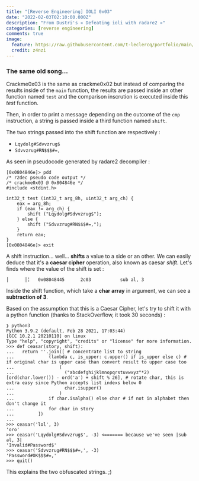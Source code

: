 ```yaml
---
title: "[Reverse Engineering] IOLI 0x03"
date: "2022-02-03T02:10:00.000Z"
description: "From Dustri's « Defeating ioli with radare2 »"
categories: [reverse engineering]
comments: true
image:
  feature: https://raw.githubusercontent.com/t-leclercq/portfolio/main/content/assets/3.png
  credit: z4nzi
---
```


### The same old song...

Crackme0x03 is the same as crackme0x02 but instead of comparing the results inside of the `main` function, the results are passed inside an other function named `test` and the comparison inscrution is executed inside this *test* function.

Then, in order to print a message depending on the outcome of the `cmp` instruction, a string is passed inside a third function named `shift`.

The two strings passed into the shift function are respectively :

- `Lqydolg#Sdvvzrug$`
- `Sdvvzrug#RN$$$#=,`

As seen in pseudocode generated by radare2 decompiler :

```
[0x0804846e]> pdd
/* r2dec pseudo code output */
/* crackme0x03 @ 0x804846e */
#include <stdint.h>
 
int32_t test (int32_t arg_8h, uint32_t arg_ch) {
    eax = arg_8h;
    if (eax != arg_ch) {
        shift ("Lqydolg#Sdvvzrug$");
    } else {
        shift ("Sdvvzrug#RN$$$#=,");
    }
    return eax;
}
[0x0804846e]> exit
```

A shift instruction... well... **shifts** a value to a side or an other.
We can easily deduce that it's a **caesar cipher** operation, also known as caesar *shift*. Let's finds where the value of the shift is set :

```
│      │╎   0x08048445      2c03           sub al, 3
```

Inside the shift function, which take a **char array** in argument, we can see a **subtraction of 3**.

Based on the assumption that this is a Caesar Cipher, let's try to shift it with a python function (thanks to StackOverflow, it took 30 seconds) :

```
❯ python3
Python 3.9.2 (default, Feb 28 2021, 17:03:44) 
[GCC 10.2.1 20210110] on linux
Type "help", "copyright", "credits" or "license" for more information.
>>> def ceasar(story, shift):
...   return ''.join([ # concentrate list to string
...             (lambda c, is_upper: c.upper() if is_upper else c) # if original char is upper case than convert result to upper case too
...                 (
...                   ("abcdefghijklmnopqrstuvwxyz"*2)[ord(char.lower()) - ord('a') + shift % 26], # rotate char, this is extra easy since Python accepts list indexs below 0
...                   char.isupper()
...                 )
...             if char.isalpha() else char # if not in alphabet then don't change it
...             for char in story 
...         ])
... 
>>> ceasar('lol', 3)
'oro'
>>> ceasar('Lqydolg#Sdvvzrug$', -3) <======= because we've seen |sub al, 3|
'Invalid#Password$'
>>> ceasar('Sdvvzrug#RN$$$#=,', -3)
'Password#OK$$$#=,'
>>> quit()
```

This explains the two obfuscated strings. ;)